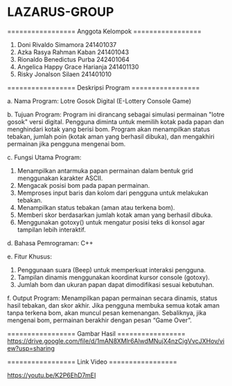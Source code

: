 # LAZARUS-GROUP

================= Anggota Kelompok =================
1. Doni Rivaldo Simamora          241401037
2. Azka Rasya Rahman Kaban	      241401043
3. Rionaldo Benedictus Purba	    242401064
4. Angelica Happy Grace Harianja	241401130
5. Risky Jonalson Silaen	        241401010

================= Deskripsi Program =================

a. Nama Program: Lotre Gosok Digital (E-Lottery Console Game)

b. Tujuan Program:
   Program ini dirancang sebagai simulasi permainan "lotre gosok" versi digital. Pengguna diminta untuk memilih kotak pada    papan dan menghindari kotak yang berisi bom. Program akan menampilkan status tebakan, jumlah poin (kotak aman yang         berhasil dibuka), dan mengakhiri permainan jika pengguna mengenai bom.

c. Fungsi Utama Program:
   1. Menampilkan antarmuka papan permainan dalam bentuk grid menggunakan karakter ASCII.
   2. Mengacak posisi bom pada papan permainan.
   3. Memproses input baris dan kolom dari pengguna untuk melakukan tebakan.
   4. Menampilkan status tebakan (aman atau terkena bom).
   5. Memberi skor berdasarkan jumlah kotak aman yang berhasil dibuka.
   6. Menggunakan gotoxy() untuk mengatur posisi teks di konsol agar tampilan lebih interaktif.

d. Bahasa Pemrograman: C++

e. Fitur Khusus:
   1. Penggunaan suara (Beep) untuk memperkuat interaksi pengguna.
   2. Tampilan dinamis menggunakan koordinat kursor console (gotoxy).
   3. Jumlah bom dan ukuran papan dapat dimodifikasi sesuai kebutuhan.

f. Output Program:
   Menampilkan papan permainan secara dinamis, status hasil tebakan, dan skor akhir. Jika pengguna membuka semua kotak        aman tanpa terkena bom, akan muncul pesan kemenangan. Sebaliknya, jika mengenai bom, permainan berakhir dengan pesan       “Game Over”.

================= Gambar Hasil =================
https://drive.google.com/file/d/1mAN8XMlr6AlwdMNujX4nzCigVvcJXHov/view?usp=sharing

================= Link Video =================

https://youtu.be/K2P6EhD7mEI

